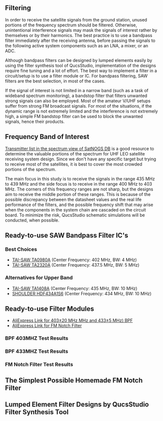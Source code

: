 ## Filtering
In order to receive the satellite signals from the ground station, unused portions of the frequency spectrum should be filtered.
Otherwise, unintentional interference signals may mask the signals of interest rather by themselves or by their harmonics. 
The best practice is to use a bandpass filter immediately after the receiving antenna, before passing the signals to the following active system components such as an LNA, a mixer, or an ADC.

Although bandpass filters can be designed by lumped elements easily by using the filter synthesis tool of QucsStudio, implementation of the designs require fine tuning and a lot of effort.
The best way to implement a filter in a circuit/setup is to use a filter module or IC. For bandpass filtering, SAW filters are the best selection, in most of the cases.

If the signal of interest is not limited in a narrow band (such as a task of wideband spectrum monitoring), a bandstop filter that filters unwanted strong signals can also be employed.
Most of the amateur V/UHF setups suffer from strong FM broadcast signals. For most of the situations, if the dynamic range is not extremely limited and the interference is not extremely high, a simple FM bandstop filter can be used to block the unwanted signals, hence their products.

## Frequency Band of Interest
[Transmitter list in the spectrum view of SatNOGS DB](https://db.satnogs.org/transmitters#spectrum) is a good resource to determine the valuable portions of the spectrum for UHF LEO satellite receiving system design. Since we don't have any specific target but trying to receive most of the satellites, it is best to cover the most crowded portions of the spectrum.

The main focus in this study is to receive the signals in the range 435 MHz to 439 MHz and the side focus is to receive in the range 400 MHz to 403 MHz. The corners of this frequency ranges are not sharp, but the designs aim to receive the middle portion of these ranges. This is because of the possible discrepancy between the datasheet values and the real life performance of the filters, and the possible frequency shift that may arise when the components in the system chain are cascaded on the circuit board. To minimize the risk, QucsStudio schematic simulations will be conducted, when possible.

## Ready-to-use SAW Bandpass Filter IC's
### Best Choices
* [TAI-SAW TA0980A](https://www.taisaw.com/assets/PDF/TA0980A%20_Rev.4.0_.pdf)  (Center Frequency: 402 MHz, BW: 4 MHz)
* [TAI-SAW TA2320A](https://www.rfmw.com/datasheets/taisaw/ta2320a%20_rev.1.0_.pdf)  (Center Frequency: 437.5 MHz, BW: 5 MHz)

### Alternatives for Upper Band
* [TAI-SAW TA1408A](https://www.taisaw.com/assets/PDF/TA1408A%20_Rev.1.0_.pdf)  (Center Frequency: 435 MHz, BW: 10 MHz)
* [SHOULDER HDF434A1S6](https://www.rfmw.com/datasheets/shoulder/hdf434a1-s6.pdf) (Center Frequency: 434 MHz, BW: 10 MHz)

## Ready-to-use Filter Modules
* [AliExpress Link for 403±20 MHz MHz and 433±5 MHz) BPF](https://www.aliexpress.com/item/1005003116760243.html)
* [AliExpress Link for FM Notch Filter](https://www.aliexpress.com/item/1005004825728733.html)

### BPF 403MHZ Test Results


### BPF 433MHZ Test Results


### FM Notch Filter Test Results


## The Simplest Possible Homemade FM Notch Filter


## Lumped Element Filter Designs by QucsStudio Filter Synthesis Tool





